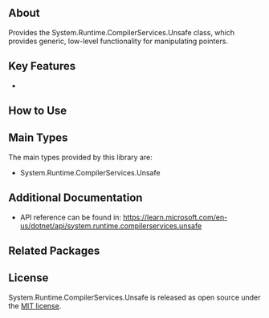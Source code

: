 ## About

<!-- A description of the package and where one can find more documentation -->

Provides the System.Runtime.CompilerServices.Unsafe class, which provides generic, low-level functionality for manipulating pointers.

## Key Features

<!-- The key features of this package -->

*

## How to Use

<!-- A compelling example on how to use this package with code, as well as any specific guidelines for when to use the package -->


## Main Types

<!-- The main types provided in this library -->

The main types provided by this library are:

- System.Runtime.CompilerServices.Unsafe

## Additional Documentation

- API reference can be found in: https://learn.microsoft.com/en-us/dotnet/api/system.runtime.compilerservices.unsafe

## Related Packages

<!-- The related packages associated with this package -->

## License

<!-- How to provide feedback on this package and contribute to it -->

System.Runtime.CompilerServices.Unsafe is released as open source under the [MIT license](https://licenses.nuget.org/MIT).
